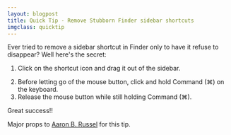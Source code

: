 ```yaml
---
layout: blogpost
title: Quick Tip - Remove Stubborn Finder sidebar shortcuts
imgclass: quicktip
---
```


<p>Ever tried to remove a sidebar shortcut in Finder only to have it refuse to disappear? Well here's the secret:</p>

<ol>
<li>Click on the shortcut icon and drag it out of the sidebar.</p>
<li>Before letting go of the mouse button, click and hold Command (⌘) on the keyboard.</li>
<li>Release the mouse button while still holding Command (⌘).</p>
</ol>

<p>Great success!!</p>

<p class="disclaimer">Major props to <a href="http://lostentropy.com/2011/07/21/removing-stuck-finder-sidebar-items-in-os-x-lion-and-snow-leopard/">Aaron B. Russel</a> for this tip.</p>